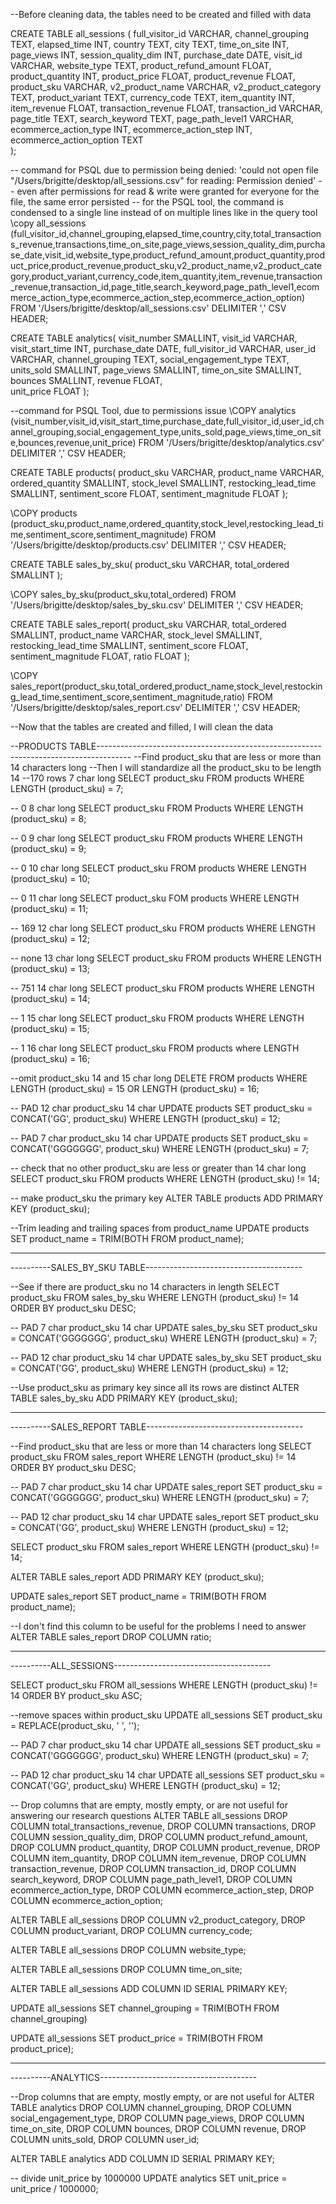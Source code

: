 --Before cleaning data, the tables need to be created and filled with data

CREATE TABLE all_sessions (
	full_visitor_id VARCHAR, 
	channel_grouping TEXT,
	elapsed_time INT, 
	country TEXT,
	city TEXT,
	time_on_site INT,
	page_views INT,
	session_quality_dim INT,
	purchase_date DATE,
	visit_id VARCHAR,
	website_type TEXT,
	product_refund_amount FLOAT,
	product_quantity INT,
	product_price FLOAT,
	product_revenue FLOAT,
	product_sku VARCHAR, 
	v2_product_name VARCHAR,
	v2_product_category TEXT,
	product_variant TEXT,
	currency_code TEXT,
	item_quantity INT,
	item_revenue FLOAT,
	transaction_revenue FLOAT,
	transaction_id VARCHAR,
	page_title TEXT,
	search_keyword TEXT,
	page_path_level1 VARCHAR,
	ecommerce_action_type INT,
	ecommerce_action_step INT,
	ecommerce_action_option TEXT		
	);
	
-- command for PSQL due to permission being denied: 'could not open file "/Users/brigitte/desktop/all_sessions.csv" for reading: Permission denied'
-- even after permissions for read & write were granted for everyone for the file, the same error persisted
-- for the PSQL tool, the command is condensed to a single line instead of on multiple lines like in the query tool 
\copy all_sessions (full_visitor_id,channel_grouping,elapsed_time,country,city,total_transactions_revenue,transactions,time_on_site,page_views,session_quality_dim,purchase_date,visit_id,website_type,product_refund_amount,product_quantity,product_price,product_revenue,product_sku,v2_product_name,v2_product_category,product_variant,currency_code,item_quantity,item_revenue,transaction_revenue,transaction_id,page_title,search_keyword,page_path_level1,ecommerce_action_type,ecommerce_action_step,ecommerce_action_option) FROM '/Users/brigitte/desktop/all_sessions.csv' DELIMITER ',' CSV HEADER;


CREATE TABLE analytics(
	visit_number SMALLINT, 
	visit_id VARCHAR,  
	visit_start_time INT, 
	purchase_date DATE, 
	full_visitor_id VARCHAR,
	user_id VARCHAR,
	channel_grouping TEXT,
	social_engagement_type TEXT,
	units_sold SMALLINT,
	page_views SMALLINT,
	time_on_site SMALLINT,
	bounces SMALLINT,
	revenue FLOAT,  
	unit_price FLOAT
	);

--command for PSQL Tool, due to permissions issue
\COPY analytics (visit_number,visit_id,visit_start_time,purchase_date,full_visitor_id,user_id,channel_grouping,social_engagement_type,units_sold,page_views,time_on_site,bounces,revenue,unit_price) FROM '/Users/brigitte/desktop/analytics.csv' DELIMITER ',' CSV HEADER;


CREATE TABLE products(
	product_sku VARCHAR,
	product_name VARCHAR,
	ordered_quantity SMALLINT, 
	stock_level SMALLINT,
	restocking_lead_time SMALLINT,
	sentiment_score FLOAT,
	sentiment_magnitude FLOAT
	);
	
\COPY products (product_sku,product_name,ordered_quantity,stock_level,restocking_lead_time,sentiment_score,sentiment_magnitude) FROM '/Users/brigitte/desktop/products.csv' DELIMITER ',' CSV HEADER;

CREATE TABLE sales_by_sku(
	product_sku VARCHAR, 
	total_ordered SMALLINT
	);

\COPY sales_by_sku(product_sku,total_ordered) FROM '/Users/brigitte/desktop/sales_by_sku.csv' DELIMITER ',' CSV HEADER;


CREATE TABLE sales_report(
	product_sku VARCHAR, 
	total_ordered SMALLINT,
	product_name VARCHAR,
	stock_level SMALLINT, 
	restocking_lead_time SMALLINT,
	sentiment_score FLOAT,
	sentiment_magnitude FLOAT,
	ratio FLOAT
	);
	
\COPY sales_report(product_sku,total_ordered,product_name,stock_level,restocking_lead_time,sentiment_score,sentiment_magnitude,ratio) FROM '/Users/brigitte/desktop/sales_report.csv' DELIMITER ',' CSV HEADER;

--Now that the tables are created and filled, I will clean the data



--PRODUCTS TABLE--------------------------------------------------------------------------------------
--Find product_sku that are less or more than 14 characters long
--Then I will standardize all the product_sku to be length 14
--170 rows 7 char long 
SELECT product_sku
FROM products
WHERE 
	LENGTH (product_sku) = 7;

-- 0 8 char long
SELECT product_sku
FROM Products
WHERE 
	LENGTH (product_sku) = 8;

-- 0 9 char long
SELECT product_sku
FROM products
WHERE 
	LENGTH (product_sku) = 9;

-- 0 10 char long
SELECT product_sku
FROM products
WHERE 
	LENGTH (product_sku) = 10;

-- 0 11 char long
SELECT product_sku
FOM products
WHERE 
	LENGTH (product_sku) = 11;

-- 169 12 char long
SELECT product_sku
FROM products
WHERE 
	LENGTH (product_sku) = 12;

-- none 13 char long
SELECT product_sku
FROM products
WHERE 
	LENGTH (product_sku) = 13;

-- 751 14 char long
SELECT product_sku
FROM products
WHERE 
	LENGTH (product_sku) = 14;

-- 1 15 char long
SELECT product_sku
FROM products
WHERE 
	LENGTH (product_sku) = 15;

-- 1 16 char long
SELECT product_sku
FROM products
where 
	LENGTH (product_sku) = 16;

--omit product_sku 14 and 15 char long 
DELETE FROM products
WHERE
	LENGTH (product_sku) = 15 OR 
	LENGTH (product_sku) = 16;
	
-- PAD 12 char product_sku 14 char
UPDATE products
SET product_sku = CONCAT('GG', product_sku)
WHERE 
	LENGTH (product_sku) = 12;
	
-- PAD 7 char product_sku 14 char
UPDATE products
SET product_sku = CONCAT('GGGGGGG', product_sku)
WHERE 
	LENGTH (product_sku) = 7;

-- check that no other product_sku are less or greater than 14 char long
SELECT product_sku
FROM products
WHERE 
	LENGTH (product_sku) != 14;

-- make product_sku the primary key
ALTER TABLE products
ADD PRIMARY KEY (product_sku);

--Trim leading and trailing spaces from product_name 
UPDATE products
SET product_name = TRIM(BOTH FROM product_name);


-------------------------------------------------------------------
----------SALES_BY_SKU TABLE---------------------------------------

--See if there are product_sku no 14 characters in length 
SELECT product_sku
FROM sales_by_sku
WHERE LENGTH (product_sku) != 14
	ORDER BY product_sku DESC;

-- PAD 7 char product_sku 14 char
UPDATE sales_by_sku
SET product_sku = CONCAT('GGGGGGG', product_sku)
WHERE 
	LENGTH (product_sku) = 7;
	
-- PAD 12 char product_sku 14 char
UPDATE sales_by_sku
SET product_sku = CONCAT('GG', product_sku)
WHERE 
	LENGTH (product_sku) = 12;

--Use product_sku as primary key since all its rows are distinct
ALTER TABLE sales_by_sku
ADD PRIMARY KEY (product_sku);



-------------------------------------------------------------------
----------SALES_REPORT TABLE---------------------------------------

--Find product_sku that are less or more than 14 characters long
SELECT product_sku
FROM sales_report
WHERE LENGTH (product_sku) != 14
ORDER BY product_sku DESC;

-- PAD 7 char product_sku 14 char
UPDATE sales_report
SET product_sku = CONCAT('GGGGGGG', product_sku)
WHERE 
	LENGTH (product_sku) = 7;
	
-- PAD 12 char product_sku 14 char
UPDATE sales_report
SET product_sku = CONCAT('GG', product_sku)
WHERE 
	LENGTH (product_sku) = 12;

SELECT product_sku
FROM sales_report
WHERE 
	LENGTH (product_sku) != 14;

ALTER TABLE sales_report
ADD PRIMARY KEY (product_sku);

UPDATE sales_report
SET product_name = TRIM(BOTH FROM product_name);

--I don't find this column to be useful for the problems I need to answer
ALTER TABLE sales_report 
DROP COLUMN ratio;


-------------------------------------------------------------
----------ALL_SESSIONS---------------------------------------

SELECT product_sku
FROM all_sessions
WHERE 
	LENGTH (product_sku) != 14
ORDER BY 
	product_sku ASC;

--remove spaces within product_sku
UPDATE all_sessions
SET product_sku = REPLACE(product_sku, ' ', '');
	
-- PAD 7 char product_sku 14 char
UPDATE all_sessions
SET product_sku = CONCAT('GGGGGGG', product_sku)
WHERE 
	LENGTH (product_sku) = 7;
	
-- PAD 12 char product_sku 14 char
UPDATE all_sessions
SET product_sku = CONCAT('GG', product_sku)
WHERE 
	LENGTH (product_sku) = 12;

-- Drop columns that are empty, mostly empty, or are not useful for answering our research questions
ALTER TABLE all_sessions
DROP COLUMN total_transactions_revenue,
DROP COLUMN	transactions,
DROP COLUMN	session_quality_dim,
DROP COLUMN	product_refund_amount,
DROP COLUMN	product_quantity,
DROP COLUMN	product_revenue,
DROP COLUMN	item_quantity,
DROP COLUMN	item_revenue,
DROP COLUMN	transaction_revenue,
DROP COLUMN	transaction_id,
DROP COLUMN	search_keyword,
DROP COLUMN	page_path_level1,
DROP COLUMN	ecommerce_action_type,
DROP COLUMN	ecommerce_action_step,
DROP COLUMN	ecommerce_action_option;

ALTER TABLE all_sessions
DROP COLUMN v2_product_category,
DROP COLUMN	product_variant,
DROP COLUMN	currency_code;

ALTER TABLE all_sessions
DROP COLUMN	website_type;

ALTER TABLE all_sessions
DROP COLUMN	time_on_site;

ALTER TABLE all_sessions
ADD COLUMN 
ID SERIAL PRIMARY KEY;

UPDATE all_sessions
SET channel_grouping = TRIM(BOTH FROM channel_grouping)

UPDATE all_sessions
SET product_price = TRIM(BOTH FROM product_price);


-------------------------------------------------------------
----------ANALYTICS---------------------------------------

--Drop columns that are empty, mostly empty, or are not useful for
ALTER TABLE analytics
DROP COLUMN channel_grouping,
DROP COLUMN social_engagement_type,
DROP COLUMN page_views,
DROP COLUMN	time_on_site,
DROP COLUMN	bounces,
DROP COLUMN	revenue,
DROP COLUMN	units_sold,
DROP COLUMN user_id;

ALTER TABLE analytics
ADD COLUMN 
ID SERIAL PRIMARY KEY;

-- divide unit_price by 1000000
UPDATE analytics
SET unit_price = unit_price / 1000000;
